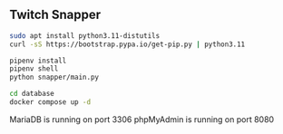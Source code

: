 ## Twitch Snapper

```bash
sudo apt install python3.11-distutils
curl -sS https://bootstrap.pypa.io/get-pip.py | python3.11
```

```bash
pipenv install
pipenv shell
python snapper/main.py
```

```bash
cd database
docker compose up -d
```

MariaDB is running on port 3306
phpMyAdmin is running on port 8080
